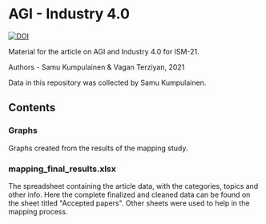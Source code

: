 # AGI - Industry 4.0

[![DOI](https://zenodo.org/badge/365989601.svg)](https://zenodo.org/badge/latestdoi/365989601)

Material for the article on AGI and Industry 4.0 for ISM-21.

Authors -  Samu Kumpulainen & Vagan Terziyan, 2021

Data in this repository was collected by Samu Kumpulainen.

## Contents

### Graphs
Graphs created from the results of the mapping study.

### mapping_final_results.xlsx
The spreadsheet containing the article data, with the categories, topics and
other info.
Here the complete finalized and cleaned data can be found on the sheet titled "Accepted papers".
Other sheets were used to help in the mapping process.
